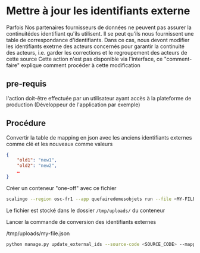# Mettre à jour les identifiants externe

Parfois Nos partenaires fournisseurs de données ne peuvent pas assurer la continuitédes identifiant qu'ils utilisent.
Il se peut qu'ils nous fournissent une table de correspondance d'identifiants.
Dans ce cas, nous devont modifier les identifiants exetrne des acteurs concernés pour garantir la continuité des acteurs, i.e. garder les corrections et le regroupement des acteurs de cette source
Cette action n'est pas disponible via l'interface, ce "comment-faire" explique comment procéder à cette modification

## pre-requis

l'action doit-être effectuée par un utilisateur ayant accès à la plateforme de production (Développeur de l'application par exemple)

## Procédure

Convertir la table de mapping en json avec les anciens identifiants externes comme clé et les nouveaux comme valeurs

```json
{
    "old1": "new1",
    "old2": "new2",
    …
}
```

Créer un conteneur "one-off" avec ce fichier

```sh
scalingo --region osc-fr1 --app quefairedemesobjets run --file <MY-FILE>.json bash
```

Le fichier est stocké dans le dossier `/tmp/uploads/` du conteneur

Lancer la commande de conversion des identifiants externes

/tmp/uploads/my-file.json

```sh
python manage.py update_external_ids --source-code <SOURCE_CODE> --mapping-file /tmp/uploads/<MY-FILE>.json
```
